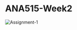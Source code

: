 # ANA515-Week2

![Assignment-1](https://user-images.githubusercontent.com/46336956/187322020-347c139d-7fc6-40f9-832e-34b607f5ae14.png)
